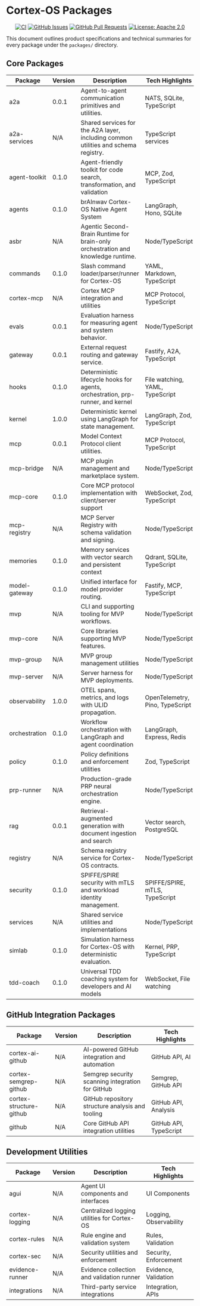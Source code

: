# Cortex-OS Packages

<div align="center">

[![CI](https://github.com/cortex-os/cortex-os/actions/workflows/ci.yml/badge.svg)](https://github.com/cortex-os/cortex-os/actions/workflows/ci.yml)
[![GitHub Issues](https://img.shields.io/github/issues/cortex-os/cortex-os)](https://github.com/cortex-os/cortex-os/issues)
[![GitHub Pull Requests](https://img.shields.io/github/issues-pr/cortex-os/cortex-os)](https://github.com/cortex-os/cortex-os/pulls)
[![License: Apache 2.0](https://img.shields.io/badge/License-Apache_2.0-blue.svg)](https://opensource.org/licenses/Apache-2.0)

</div>

This document outlines product specifications and technical summaries for every package under the `packages/` directory.

## Core Packages

| Package           | Version | Description                                                                        | Tech Highlights                |
| ----------------- | ------- | ---------------------------------------------------------------------------------- | ------------------------------ |
| a2a               | 0.0.1   | Agent-to-agent communication primitives and utilities.                             | NATS, SQLite, TypeScript       |
| a2a-services      | N/A     | Shared services for the A2A layer, including common utilities and schema registry. | TypeScript services            |
| agent-toolkit     | 0.1.0   | Agent-friendly toolkit for code search, transformation, and validation             | MCP, Zod, TypeScript           |
| agents            | 0.1.0   | brAInwav Cortex-OS Native Agent System                                             | LangGraph, Hono, SQLite        |
| asbr              | N/A     | Agentic Second-Brain Runtime for brain-only orchestration and knowledge runtime.   | Node/TypeScript                |
| commands          | 0.1.0   | Slash command loader/parser/runner for Cortex-OS                                   | YAML, Markdown, TypeScript     |
| cortex-mcp        | N/A     | Cortex MCP integration and utilities                                               | MCP Protocol, TypeScript       |
| evals             | 0.0.1   | Evaluation harness for measuring agent and system behavior.                        | Node/TypeScript                |
| gateway           | 0.0.1   | External request routing and gateway service.                                      | Fastify, A2A, TypeScript       |
| hooks             | 0.1.0   | Deterministic lifecycle hooks for agents, orchestration, prp-runner, and kernel    | File watching, YAML, TypeScript|
| kernel            | 1.0.0   | Deterministic kernel using LangGraph for state management.                         | LangGraph, Zod, TypeScript     |
| mcp               | 0.0.1   | Model Context Protocol client utilities.                                           | MCP Protocol, TypeScript       |
| mcp-bridge        | N/A     | MCP plugin management and marketplace system.                                      | Node/TypeScript                |
| mcp-core          | 0.1.0   | Core MCP protocol implementation with client/server support                        | WebSocket, Zod, TypeScript     |
| mcp-registry      | N/A     | MCP Server Registry with schema validation and signing.                            | Node/TypeScript                |
| memories          | 0.1.0   | Memory services with vector search and persistent context                          | Qdrant, SQLite, TypeScript     |
| model-gateway     | 0.1.0   | Unified interface for model provider routing.                                      | Fastify, MCP, TypeScript       |
| mvp               | N/A     | CLI and supporting tooling for MVP workflows.                                      | Node/TypeScript                |
| mvp-core          | N/A     | Core libraries supporting MVP features.                                            | Node/TypeScript                |
| mvp-group         | N/A     | MVP group management utilities                                                      | Node/TypeScript                |
| mvp-server        | N/A     | Server harness for MVP deployments.                                                | Node/TypeScript                |
| observability     | 1.0.0   | OTEL spans, metrics, and logs with ULID propagation.                               | OpenTelemetry, Pino, TypeScript|
| orchestration     | 0.1.0   | Workflow orchestration with LangGraph and agent coordination                       | LangGraph, Express, Redis      |
| policy            | 0.1.0   | Policy definitions and enforcement utilities                                        | Zod, TypeScript                |
| prp-runner        | N/A     | Production-grade PRP neural orchestration engine.                                  | Node/TypeScript                |
| rag               | 0.0.1   | Retrieval-augmented generation with document ingestion and search                  | Vector search, PostgreSQL      |
| registry          | N/A     | Schema registry service for Cortex-OS contracts.                                   | Node/TypeScript                |
| security          | 0.1.0   | SPIFFE/SPIRE security with mTLS and workload identity management.                  | SPIFFE/SPIRE, mTLS, TypeScript |
| services          | N/A     | Shared service utilities and implementations                                        | Node/TypeScript                |
| simlab            | 0.1.0   | Simulation harness for Cortex-OS with deterministic evaluation.                    | Kernel, PRP, TypeScript        |
| tdd-coach         | 0.1.0   | Universal TDD coaching system for developers and AI models                         | WebSocket, File watching       |

## GitHub Integration Packages

| Package                    | Version | Description                                        | Tech Highlights      |
| -------------------------- | ------- | -------------------------------------------------- | --------------------- |
| cortex-ai-github           | N/A     | AI-powered GitHub integration and automation       | GitHub API, AI        |
| cortex-semgrep-github      | N/A     | Semgrep security scanning integration for GitHub   | Semgrep, GitHub API   |
| cortex-structure-github    | N/A     | GitHub repository structure analysis and tooling   | GitHub API, Analysis  |
| github                     | N/A     | Core GitHub API integration utilities              | GitHub API, TypeScript|

## Development Utilities

| Package           | Version | Description                                          | Tech Highlights        |
| ----------------- | ------- | ---------------------------------------------------- | ----------------------- |
| agui              | N/A     | Agent UI components and interfaces                   | UI Components           |
| cortex-logging    | N/A     | Centralized logging utilities for Cortex-OS         | Logging, Observability  |
| cortex-rules      | N/A     | Rule engine and validation system                    | Rules, Validation       |
| cortex-sec        | N/A     | Security utilities and enforcement                   | Security, Enforcement   |
| evidence-runner   | N/A     | Evidence collection and validation runner            | Evidence, Validation    |
| integrations      | N/A     | Third-party service integrations                     | Integration, APIs       |
